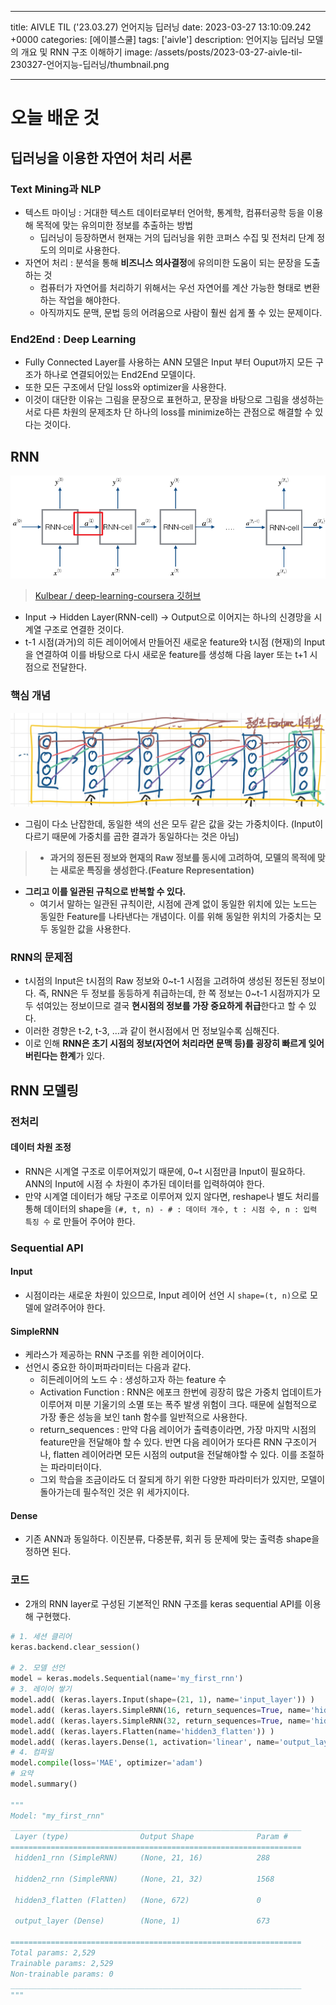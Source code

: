 

---
title: AIVLE TIL ('23.03.27) 언어지능 딥러닝
date: 2023-03-27 13:10:09.242 +0000
categories: [에이블스쿨]
tags: ['aivle']
description: 언어지능 딥러닝 모델의 개요 및 RNN 구조 이해하기
image: /assets/posts/2023-03-27-aivle-til-230327-언어지능-딥러닝/thumbnail.png

---

# 오늘 배운 것

## 딥러닝을 이용한 자연어 처리 서론

### Text Mining과 NLP

- 텍스트 마이닝 : 거대한 텍스트 데이터로부터 언어학, 통계학, 컴퓨터공학 등을 이용해 목적에 맞는 유의미한 정보를 추출하는 방법
    - 딥러닝이 등장하면서 현재는 거의 딥러닝을 위한 코퍼스 수집 및 전처리 단계 정도의 의미로 사용한다.
- 자연어 처리 : 분석을 통해 **비즈니스 의사결정**에 유의미한 도움이 되는 문장을 도출하는 것
    - 컴퓨터가 자연어를 처리하기 위해서는 우선 자연어를 계산 가능한 형태로 변환하는 작업을 해야한다.
    - 아직까지도 문맥, 문법 등의 어려움으로 사람이 훨씬 쉽게 풀 수 있는 문제이다.

### End2End : Deep Learning

- Fully Connected Layer를 사용하는 ANN 모델은 Input 부터 Ouput까지 모든 구조가 하나로 연결되어있는 End2End 모델이다.
- 또한 모든 구조에서 단일 loss와 optimizer을 사용한다.
- 이것이 대단한 이유는 그림을 문장으로 표현하고, 문장을 바탕으로 그림을 생성하는 서로 다른 차원의 문제조차 단 하나의 loss를 minimize하는 관점으로 해결할 수 있다는 것이다.

## RNN

![](/assets/posts/2023-03-27-aivle-til-230327-언어지능-딥러닝/img0.png)

> [Kulbear / deep-learning-coursera 깃허브](https://github.com/Kulbear/deep-learning-coursera)

- Input → Hidden Layer(RNN-cell) → Output으로 이어지는 하나의 신경망을 시계열 구조로 연결한 것이다.
- t-1 시점(과거)의 히든 레이어에서 만들어진 새로운 feature와 t시점 (현재)의 Input을 연결하여 이를 바탕으로 다시 새로운 feature를 생성해 다음 layer 또는 t+1 시점으로 전달한다.

### 핵심 개념

![](/assets/posts/2023-03-27-aivle-til-230327-언어지능-딥러닝/img1.png)

- 그림이 다소 난잡한데, 동일한 색의 선은 모두 같은 값을 갖는 가중치이다. (Input이 다르기 때문에 가중치를 곱한 결과가 동일하다는 것은 아님)

> - **과거의 정돈된 정보와 현재의 Raw 정보를 동시에 고려하여, 모델의 목적에 맞는 새로운 특징을 생성한다.(Feature Representation)**
- **그리고 이를 일관된 규칙으로 반복할 수 있다.**
    - 여기서 말하는 일관된 규칙이란, 시점에 관계 없이 동일한 위치에 있는 노드는 동일한 Feature를 나타낸다는 개념이다. 이를 위해 동일한 위치의 가중치는 모두 동일한 값을 사용한다.
    
### RNN의 문제점

- t시점의 Input은 t시점의 Raw 정보와 0~t-1 시점을 고려하여 생성된 정돈된 정보이다. 즉, RNN은 두 정보를 동등하게 취급하는데, 한 쪽 정보는 0~t-1 시점까지가 모두 섞여있는 정보이므로 결국 **현시점의 정보를 가장 중요하게 취급**한다고 할 수 있다.
- 이러한 경향은 t-2, t-3, ...과 같이 현시점에서 먼 정보일수록 심해진다.
- 이로 인해 **RNN은 초기 시점의 정보(자연어 처리라면 문맥 등)를 굉장히 빠르게 잊어버린다는 한계**가 있다.

## RNN 모델링

### 전처리

#### 데이터 차원 조정

- RNN은 시계열 구조로 이루어져있기 때문에, 0~t 시점만큼 Input이 필요하다. ANN의 Input에 시점 수 차원이 추가된 데이터를 입력하여야 한다.
- 만약 시계열 데이터가 해당 구조로 이루어져 있지 않다면, reshape나 별도 처리를 통해 데이터의 shape을 `(#, t, n) - # : 데이터 개수, t : 시점 수, n : 입력 특징 수` 로 만들어 주어야 한다.

### Sequential API

#### Input

- 시점이라는 새로운 차원이 있으므로, Input 레이어 선언 시 `shape=(t, n)`으로 모델에 알려주어야 한다.

#### SimpleRNN

- 케라스가 제공하는 RNN 구조를 위한 레이어이다.
- 선언시 중요한 하이퍼파라미터는 다음과 같다.
    - 히든레이어의 노드 수 : 생성하고자 하는 feature 수
    - Activation Function : RNN은 에포크 한번에 굉장히 많은 가중치 업데이트가 이루어져 미분 기울기의 소멸 또는 폭주 발생 위험이 크다. 때문에 실험적으로 가장 좋은 성능을 보인 tanh 함수를 일반적으로 사용한다.
    - return_sequences : 만약 다음 레이어가 출력층이라면, 가장 마지막 시점의 feature만을 전달해야 할 수 있다. 반면 다음 레이어가 또다른 RNN 구조이거나, flatten 레이어라면 모든 시점의 output을 전달해야할 수 있다. 이를 조절하는 파라미터이다.
    - 그외 학습을 조금이라도 더 잘되게 하기 위한 다양한 파라미터가 있지만, 모델이 돌아가는데 필수적인 것은 위 세가지이다.

#### Dense

- 기존 ANN과 동일하다. 이진분류, 다중분류, 회귀 등 문제에 맞는 출력층 shape을 정하면 된다.

### 코드

- 2개의 RNN layer로 구성된 기본적인 RNN 구조를 keras sequential API를 이용해 구현했다.

```python
# 1. 세션 클리어
keras.backend.clear_session()

# 2. 모델 선언
model = keras.models.Sequential(name='my_first_rnn')
# 3. 레이어 쌓기
model.add( (keras.layers.Input(shape=(21, 1), name='input_layer')) )
model.add( (keras.layers.SimpleRNN(16, return_sequences=True, name='hidden1_rnn')) )
model.add( (keras.layers.SimpleRNN(32, return_sequences=True, name='hidden2_rnn')) )
model.add( (keras.layers.Flatten(name='hidden3_flatten')) )
model.add( (keras.layers.Dense(1, activation='linear', name='output_layer')) )
# 4. 컴파일
model.compile(loss='MAE', optimizer='adam')
# 요약
model.summary()

"""
Model: "my_first_rnn"
_________________________________________________________________
 Layer (type)                Output Shape              Param #   
=================================================================
 hidden1_rnn (SimpleRNN)     (None, 21, 16)            288       
                                                                 
 hidden2_rnn (SimpleRNN)     (None, 21, 32)            1568      
                                                                 
 hidden3_flatten (Flatten)   (None, 672)               0         
                                                                 
 output_layer (Dense)        (None, 1)                 673       
                                                                 
=================================================================
Total params: 2,529
Trainable params: 2,529
Non-trainable params: 0
_________________________________________________________________
"""
```

        